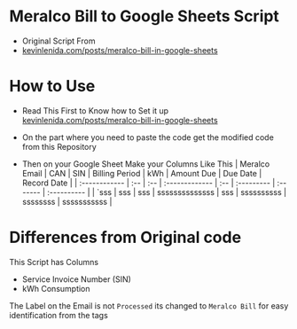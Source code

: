 # Meralco Bill to Google Sheets Script
- Original Script From
- [kevinlenida.com/posts/meralco-bill-in-google-sheets](https://kevinlenida.com/posts/meralco-bill-in-google-sheets)

# How to Use
- Read This First to Know how to Set it up [kevinlenida.com/posts/meralco-bill-in-google-sheets](https://kevinlenida.com/posts/meralco-bill-in-google-sheets)
- On the part where you need to paste the code get the modified code from this Repository

- Then on your Google Sheet Make your Columns Like This
| Meralco Email | CAN | SIN | Billing Period | kWh | Amount Due | Due Date | Record Date |
| :------------ | :-- | :-- | :------------- | :-- | :--------- | :------- | :---------- |
| `sss          | sss | sss | ssssssssssssss | sss | ssssssssss | ssssssss | sssssssssss |
 
# Differences from Original code
This Script has Columns
- Service Invoice Number (SIN)
- kWh Consumption

The Label on the Email is not `Processed` its changed to `Meralco Bill` for easy identification from the tags
